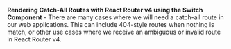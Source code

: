 **Rendering Catch-All Routes with React Router v4 using the Switch Component** - There are many cases where we will need a catch-all route in our web applications. This can include 404-style routes when nothing is match, or other use cases where we receive an ambiguous or invalid route in React Router v4.
